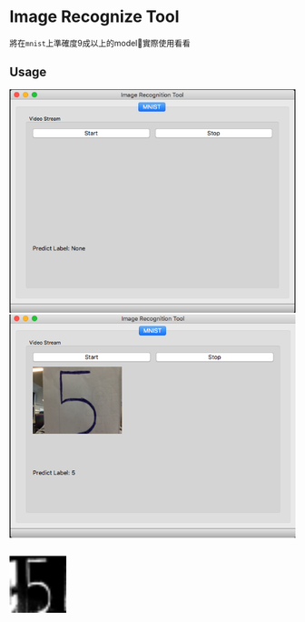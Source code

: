 # Image Recognize Tool

將在```mnist```上準確度9成以上的model實際使用看看

## Usage

<img src="images/image_1.png">

<img src="images/image_2.png">

##

<img src="images/x_test.png" width=100>
